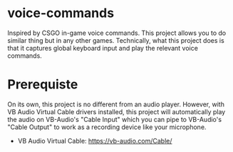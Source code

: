 # voice-commands
Inspired by CSGO in-game voice commands. This project allows you to do similar thing but in any other games. Technically, what this project does is that it captures global keyboard input and play the relevant voice commands.  

# Prerequiste
On its own, this project is no different from an audio player. However, with VB Audio Virtual Cable drivers installed, this project will automatically play the audio on VB-Audio's "Cable Input" which you can pipe to VB-Audio's "Cable Output" to work as a recording device like your microphone.  
- VB Audio Virtual Cable: https://vb-audio.com/Cable/
